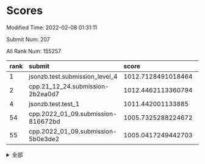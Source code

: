 # Scores

Modified Time: 2022-02-08 01:31:11

Submit Num: 207

All Rank Num: 155257

| rank |               submit               |       score        |       sigma        | pk_num |
| :--- | :--------------------------------- | :----------------- | :----------------- | :----- |
| 1    | jsonzb.test.submission_level_4     | 1012.7128491018464 | 0.7841713453542472 | 2994   |
| 2    | cpp.21_12_24.submission-2b2ea0d7   | 1012.4462113360794 | 0.806631760935911  | 3004   |
| 4    | jsonzb.test.test_1                 | 1011.442001133885  | 0.7758823809356076 | 3002   |
| 54   | cpp.2022_01_09.submission-816672bd | 1005.7325288224672 | 0.7175005320774863 | 3001   |
| 55   | cpp.2022_01_09.submission-5b0e3de2 | 1005.0417249442703 | 0.7109695473747594 | 2998   |


<details>
<summary>全部</summary>

| rank |                 submit                 |       score        |       sigma        | pk_num |
| :--- | :------------------------------------- | :----------------- | :----------------- | :----- |
| 1    | jsonzb.test.submission_level_4         | 1012.7128491018464 | 0.7841713453542472 | 2994   |
| 2    | cpp.21_12_24.submission-2b2ea0d7       | 1012.4462113360794 | 0.806631760935911  | 3004   |
| 3    | gobigger.level_3.submission_level_3_18 | 1012.4059528605452 | 0.7919110891924108 | 3005   |
| 4    | jsonzb.test.test_1                     | 1011.442001133885  | 0.7758823809356076 | 3002   |
| 5    | gobigger.level_3.submission_level_3_23 | 1011.4264932942243 | 0.7780514586925766 | 3001   |
| 6    | gobigger.level_3.submission_level_3_6  | 1011.3177794109761 | 0.755364467617753  | 3002   |
| 7    | gobigger.level_3.submission_level_3_8  | 1011.2772786278849 | 0.7623342446310488 | 3001   |
| 8    | gobigger.level_3.submission_level_3_30 | 1010.7046382928121 | 0.7881948771184349 | 3004   |
| 9    | gobigger.level_3.submission_level_3_29 | 1010.4533616723403 | 0.7835254911046862 | 2999   |
| 10   | gobigger.level_3.submission_level_3_49 | 1010.4205598766839 | 0.7551406183000454 | 3002   |
| 11   | gobigger.level_3.submission_level_3_2  | 1010.4054391867858 | 0.790007242987293  | 2997   |
| 12   | gobigger.level_3.submission_level_3_40 | 1010.2985757356864 | 0.7465804332216963 | 3003   |
| 13   | gobigger.level_3.submission_level_3_26 | 1010.2955778723345 | 0.7681336091730953 | 2993   |
| 14   | gobigger.level_3.submission_level_3_39 | 1010.2639987501451 | 0.7822364174294734 | 3002   |
| 15   | gobigger.level_3.submission_level_3_3  | 1010.2263695442631 | 0.7829369164238712 | 3001   |
| 16   | gobigger.level_3.submission_level_3_35 | 1010.205323998599  | 0.764110138513515  | 3001   |
| 17   | gobigger.level_3.submission_level_3_33 | 1010.1795278540562 | 0.7789789756111356 | 3005   |
| 18   | gobigger.level_3.submission_level_3_48 | 1010.156926419208  | 0.7405529480715531 | 3002   |
| 19   | gobigger.level_3.submission_level_3_20 | 1010.1526552838283 | 0.7636963554241929 | 2997   |
| 20   | gobigger.level_3.submission_level_3_1  | 1010.1221268625881 | 0.7875125918424328 | 3000   |
| 21   | gobigger.level_3.submission_level_3_38 | 1010.1179737000349 | 0.7654611623592135 | 2999   |
| 22   | gobigger.level_3.submission_level_3_16 | 1010.10032170896   | 0.7549131126553136 | 3002   |
| 23   | gobigger.level_3.submission_level_3_37 | 1010.089270643481  | 0.7589038647343276 | 2999   |
| 24   | gobigger.level_3.submission_level_3_19 | 1010.0767046761222 | 0.7481172227302081 | 2996   |
| 25   | gobigger.level_3.submission_level_3_24 | 1010.0189847710559 | 0.7585842727927452 | 3000   |
| 26   | gobigger.level_3.submission_level_3_4  | 1009.8513899978448 | 0.7467679480841113 | 3000   |
| 27   | gobigger.level_3.submission_level_3_41 | 1009.8001459612415 | 0.7417991602047412 | 3001   |
| 28   | gobigger.level_3.submission_level_3_0  | 1009.7809689862037 | 0.7454620035105117 | 3001   |
| 29   | gobigger.level_3.submission_level_3_10 | 1009.6873798239802 | 0.7349844674633247 | 3001   |
| 30   | gobigger.level_3.submission_level_3_22 | 1009.6866681760155 | 0.7873084913246532 | 2999   |
| 31   | gobigger.level_3.submission_level_3_32 | 1009.648221878881  | 0.7444342523417703 | 3003   |
| 32   | gobigger.level_3.submission_level_3_43 | 1009.626022015492  | 0.7473679780198124 | 3000   |
| 33   | gobigger.level_3.submission_level_3_42 | 1009.624239811173  | 0.7357246628051576 | 2998   |
| 34   | gobigger.level_3.submission_level_3_31 | 1009.6167582560075 | 0.7732939401845906 | 3003   |
| 35   | gobigger.level_3.submission_level_3_12 | 1009.5922482179029 | 0.7796050320635457 | 3006   |
| 36   | gobigger.level_3.submission_level_3_11 | 1009.5463393606559 | 0.7546976558087923 | 3001   |
| 37   | gobigger.level_3.submission_level_3_14 | 1009.5162565669435 | 0.7394982109514107 | 3000   |
| 38   | gobigger.level_3.submission_level_3_27 | 1009.368440541302  | 0.756215925999836  | 3003   |
| 39   | gobigger.level_3.submission_level_3_28 | 1009.3525220430411 | 0.7397029947835455 | 2995   |
| 40   | gobigger.level_3.submission_level_3_5  | 1009.3215045297328 | 0.7504292687193945 | 3002   |
| 41   | gobigger.level_3.submission_level_3_34 | 1009.2695720787626 | 0.7311989036098631 | 2998   |
| 42   | gobigger.level_3.submission_level_3_46 | 1009.1170404661617 | 0.7498051168604372 | 2999   |
| 43   | gobigger.level_3.submission_level_3_44 | 1009.0848668274618 | 0.7637184102717295 | 3004   |
| 44   | gobigger.level_3.submission_level_3_17 | 1009.074543672703  | 0.7306128269279413 | 2999   |
| 45   | gobigger.level_3.submission_level_3_9  | 1009.0555289787743 | 0.7416524702896714 | 2995   |
| 46   | gobigger.level_3.submission_level_3_25 | 1009.0408045040152 | 0.7696216707140013 | 3001   |
| 47   | gobigger.level_3.submission_level_3_45 | 1008.6839259864229 | 0.755240423033373  | 3000   |
| 48   | gobigger.level_3.submission_level_3_13 | 1008.6235644675174 | 0.7419402658988125 | 3001   |
| 49   | gobigger.level_3.submission_level_3_21 | 1008.6048529735572 | 0.746414398231951  | 2998   |
| 50   | gobigger.level_3.submission_level_3_15 | 1008.553326567924  | 0.7665896591632959 | 2998   |
| 51   | gobigger.level_3.submission_level_3_36 | 1008.3010064990262 | 0.7443190624500345 | 2995   |
| 52   | gobigger.level_3.submission_level_3_47 | 1008.2385021344891 | 0.7345116074709328 | 2996   |
| 53   | gobigger.level_3.submission_level_3_7  | 1008.1805699113638 | 0.7526069354863407 | 3000   |
| 54   | cpp.2022_01_09.submission-816672bd     | 1005.7325288224672 | 0.7175005320774863 | 3001   |
| 55   | cpp.2022_01_09.submission-5b0e3de2     | 1005.0417249442703 | 0.7109695473747594 | 2998   |
| 56   | gobigger.level_1.submission_level_1_29 | 1005.0404411706139 | 0.7199336015074996 | 2999   |
| 57   | gobigger.level_1.submission_level_1_25 | 1004.5395467355753 | 0.7233177825664894 | 3001   |
| 58   | gobigger.level_1.submission_level_1_12 | 1004.3762819037148 | 0.7243554483187729 | 3003   |
| 59   | gobigger.level_1.submission_level_1_30 | 1004.3185870218937 | 0.7159312695060058 | 2994   |
| 60   | gobigger.level_1.submission_level_1_28 | 1004.2253202167852 | 0.712174286437454  | 2996   |
| 61   | gobigger.level_1.submission_level_1_9  | 1004.2047898575202 | 0.7211251965014812 | 3002   |
| 62   | gobigger.level_1.submission_level_1_19 | 1004.1993219004568 | 0.7227148164553098 | 3002   |
| 63   | gobigger.level_1.submission_level_1_6  | 1004.1655171987885 | 0.7227514123089653 | 2997   |
| 64   | gobigger.level_1.submission_level_1_15 | 1004.1424958077649 | 0.7188187093101868 | 2997   |
| 65   | gobigger.level_1.submission_level_1_2  | 1004.113726073996  | 0.7200741561001396 | 3000   |
| 66   | gobigger.level_1.submission_level_1_37 | 1004.0547850301339 | 0.7215794440785578 | 3000   |
| 67   | gobigger.level_1.submission_level_1_34 | 1004.0278834686486 | 0.7112673726215387 | 3004   |
| 68   | gobigger.level_1.submission_level_1_7  | 1004.0205712798156 | 0.7283335608723167 | 3004   |
| 69   | gobigger.level_1.submission_level_1_1  | 1003.8728317751305 | 0.7115921098870365 | 3002   |
| 70   | gobigger.level_1.submission_level_1_46 | 1003.7407584925479 | 0.7281391858338934 | 3002   |
| 71   | gobigger.level_1.submission_level_1_21 | 1003.6101300236485 | 0.7144882061095145 | 3002   |
| 72   | gobigger.level_1.submission_level_1_11 | 1003.6054432614941 | 0.7033014489735817 | 3000   |
| 73   | gobigger.level_1.submission_level_1_42 | 1003.3744229551697 | 0.7201982986694957 | 3003   |
| 74   | gobigger.level_1.submission_level_1_39 | 1003.3644084799946 | 0.711759207293367  | 3003   |
| 75   | gobigger.level_1.submission_level_1_3  | 1003.3488210250306 | 0.7065151966214624 | 3004   |
| 76   | gobigger.level_1.submission_level_1_20 | 1003.3237485107045 | 0.7043913185421694 | 3003   |
| 77   | gobigger.level_1.submission_level_1_26 | 1003.3159766340826 | 0.7068221707624337 | 2997   |
| 78   | gobigger.level_1.submission_level_1_17 | 1003.2843113010653 | 0.7233020551271214 | 3001   |
| 79   | gobigger.level_1.submission_level_1_24 | 1003.2346249188477 | 0.7154620432117788 | 2998   |
| 80   | gobigger.level_1.submission_level_1_49 | 1003.1938286118515 | 0.7190127565862138 | 2997   |
| 81   | gobigger.level_1.submission_level_1_31 | 1003.1908446516603 | 0.712930926075053  | 3001   |
| 82   | gobigger.level_1.submission_level_1_35 | 1003.1665811339005 | 0.7135716581831787 | 2999   |
| 83   | gobigger.level_1.submission_level_1_14 | 1003.135916941041  | 0.7080318902078311 | 3002   |
| 84   | gobigger.level_1.submission_level_1_47 | 1003.1309864167723 | 0.7025570179022749 | 2998   |
| 85   | gobigger.level_1.submission_level_1_48 | 1003.1046860564721 | 0.7153784666150308 | 2996   |
| 86   | gobigger.level_1.submission_level_1_8  | 1003.0792514747604 | 0.7176933623599768 | 3000   |
| 87   | gobigger.level_1.submission_level_1_23 | 1003.0626803162413 | 0.7077094844964208 | 3002   |
| 88   | gobigger.level_1.submission_level_1_40 | 1003.0333566752233 | 0.7119112568955482 | 3003   |
| 89   | gobigger.level_1.submission_level_1_33 | 1002.9546226215214 | 0.7193602696270038 | 3006   |
| 90   | gobigger.level_1.submission_level_1_41 | 1002.9315905305181 | 0.6951824664345306 | 3002   |
| 91   | gobigger.level_1.submission_level_1_13 | 1002.8305780560381 | 0.7094562428011032 | 2999   |
| 92   | gobigger.level_1.submission_level_1_4  | 1002.8234888059797 | 0.7198190558019533 | 3002   |
| 93   | gobigger.level_1.submission_level_1_44 | 1002.7919341728183 | 0.7099578956298686 | 2999   |
| 94   | gobigger.level_1.submission_level_1_22 | 1002.6296895280476 | 0.7150943479306935 | 2995   |
| 95   | gobigger.level_1.submission_level_1_27 | 1002.5345085941576 | 0.7086369820025791 | 3002   |
| 96   | gobigger.level_1.submission_level_1_32 | 1002.4992984442209 | 0.7184526595322749 | 3002   |
| 97   | gobigger.level_1.submission_level_1_5  | 1002.4890078186642 | 0.7186297657362894 | 2997   |
| 98   | gobigger.level_1.submission_level_1_45 | 1002.4185473833871 | 0.7240342907350098 | 3004   |
| 99   | gobigger.level_1.submission_level_1_43 | 1002.4125711699277 | 0.7286395168982077 | 2998   |
| 100  | gobigger.level_1.submission_level_1_18 | 1002.332335819916  | 0.71042347937671   | 2997   |
| 101  | gobigger.level_1.submission_level_1_16 | 1002.2279652406935 | 0.7205341532992937 | 3000   |
| 102  | gobigger.level_1.submission_level_1_38 | 1002.1819705388367 | 0.7183518909212835 | 2998   |
| 103  | gobigger.level_1.submission_level_1_10 | 1002.175897335708  | 0.7133918938535154 | 3004   |
| 104  | gobigger.level_1.submission_level_1_0  | 1001.9919844455429 | 0.711160299123364  | 3003   |
| 105  | gobigger.level_1.submission_level_1_36 | 1001.5061823091567 | 0.7173839147065316 | 3000   |
| 106  | gobigger.random.submission_random_24   | 997.6095989445596  | 0.7031691728916334 | 3000   |
| 107  | gobigger.random.submission_random_1    | 997.4535176043155  | 0.7160132344133889 | 2999   |
| 108  | gobigger.random.submission_random_40   | 997.2448477085796  | 0.7097082879617583 | 3004   |
| 109  | gobigger.random.submission_random_45   | 997.1922876335235  | 0.7129912633971472 | 3001   |
| 110  | gobigger.random.submission_random_8    | 996.7280553619545  | 0.7132355217249474 | 2999   |
| 111  | gobigger.random.submission_random_41   | 996.6622605635861  | 0.7049782536011803 | 3001   |
| 112  | gobigger.random.submission_random_26   | 996.5939301422109  | 0.7009101688554971 | 3003   |
| 113  | gobigger.random.submission_random_48   | 996.5188046975778  | 0.7115722114733987 | 3002   |
| 114  | gobigger.random.submission_random_47   | 996.4181081609105  | 0.7239322352185106 | 2995   |
| 115  | gobigger.random.submission_random_43   | 996.389207968311   | 0.7124463753669082 | 3001   |
| 116  | gobigger.random.submission_random_21   | 996.3818828391097  | 0.7165670461056166 | 3002   |
| 117  | gobigger.random.submission_random_23   | 996.3713946682138  | 0.7096337276189518 | 2998   |
| 118  | gobigger.random.submission_random_34   | 996.3381445683774  | 0.703582482177759  | 3001   |
| 119  | gobigger.random.submission_random_25   | 996.324865841687   | 0.7305564774483706 | 2995   |
| 120  | gobigger.random.submission_random_22   | 996.2913863164508  | 0.7019299878584571 | 2996   |
| 121  | gobigger.random.submission_random_2    | 996.2751992408982  | 0.7023411261251045 | 3003   |
| 122  | gobigger.random.submission_random_32   | 996.2713982132647  | 0.7196895382441115 | 3003   |
| 123  | gobigger.random.submission_random_12   | 996.1797865205294  | 0.7009439965413202 | 3002   |
| 124  | gobigger.random.submission_random_5    | 996.1763441256613  | 0.7051622983670126 | 3001   |
| 125  | gobigger.random.submission_random_6    | 996.1455085703127  | 0.7107458159730916 | 3005   |
| 126  | gobigger.random.submission_random_13   | 996.096761273197   | 0.7015569244750925 | 2999   |
| 127  | gobigger.random.submission_random_16   | 996.0868830660986  | 0.706559973735125  | 3002   |
| 128  | gobigger.random.submission_random_30   | 996.0205320909719  | 0.7069295174478366 | 3000   |
| 129  | gobigger.random.submission_random_28   | 995.957648060578   | 0.7055971533384877 | 2999   |
| 130  | gobigger.random.submission_random_3    | 995.9139710205968  | 0.713573040698689  | 3004   |
| 131  | gobigger.random.submission_random_44   | 995.8751567735677  | 0.7129651206113805 | 3006   |
| 132  | gobigger.random.submission_random_19   | 995.8748406266294  | 0.711026268971135  | 2999   |
| 133  | gobigger.random.submission_random_39   | 995.8069903544331  | 0.7247311252324538 | 3005   |
| 134  | gobigger.random.submission_random_38   | 995.8058392403657  | 0.706913504096606  | 3003   |
| 135  | gobigger.random.submission_random_35   | 995.7824887648607  | 0.7154495165112027 | 3003   |
| 136  | gobigger.random.submission_random_15   | 995.7739535477025  | 0.7068878662442469 | 2998   |
| 137  | gobigger.random.submission_random_33   | 995.7020108242708  | 0.7323583265486969 | 2995   |
| 138  | gobigger.random.submission_random_29   | 995.6399676746242  | 0.7122444797123946 | 2998   |
| 139  | gobigger.random.submission_random_17   | 995.6217040820397  | 0.7139700819690415 | 2997   |
| 140  | gobigger.random.submission_random_42   | 995.4919989720228  | 0.7172528596117025 | 3001   |
| 141  | gobigger.random.submission_random_18   | 995.4077289888313  | 0.7111411148216701 | 2995   |
| 142  | gobigger.random.submission_random_9    | 995.3832927898319  | 0.7163432021447604 | 2994   |
| 143  | gobigger.random.submission_random_36   | 995.368492211533   | 0.7017467133026034 | 3005   |
| 144  | gobigger.random.submission_random_0    | 995.2835378362086  | 0.714165627211881  | 3000   |
| 145  | gobigger.random.submission_random_37   | 995.2015026576645  | 0.7055992061133822 | 3003   |
| 146  | gobigger.random.submission_random_46   | 995.1051751030715  | 0.7108418211901941 | 3002   |
| 147  | gobigger.random.submission_random_49   | 995.0914919847999  | 0.7172569555553486 | 2994   |
| 148  | gobigger.random.submission_random_10   | 995.088171924981   | 0.7056660904130154 | 3002   |
| 149  | gobigger.random.submission_random_20   | 995.0497683665444  | 0.7090748145559149 | 3001   |
| 150  | gobigger.random.submission_random_27   | 995.0070848062263  | 0.7179914395435316 | 3002   |
| 151  | gobigger.random.submission_random_4    | 994.9040089762946  | 0.7160169395525887 | 2997   |
| 152  | gobigger.random.submission_random_31   | 994.7916411465159  | 0.7032295926534659 | 3002   |
| 153  | gobigger.level_2.submission_level_2_31 | 994.4112310875369  | 0.7148316367342089 | 3001   |
| 154  | gobigger.random.submission_random_7    | 994.3785656366159  | 0.7226249968516748 | 3001   |
| 155  | gobigger.random.submission_random_14   | 994.3720055683895  | 0.6980767990323038 | 2996   |
| 156  | gobigger.random.submission_random_11   | 994.3625350861921  | 0.724025371134654  | 3006   |
| 157  | gobigger.level_2.submission_level_2_10 | 994.0146209062677  | 0.7298566056949288 | 3001   |
| 158  | gobigger.level_2.submission_level_2_30 | 993.9572184354114  | 0.7363501133219676 | 3001   |
| 159  | gobigger.level_2.submission_level_2_1  | 993.9490282741909  | 0.7313645166244636 | 2995   |
| 160  | gobigger.level_2.submission_level_2_5  | 993.6022500663098  | 0.7358556067546523 | 2998   |
| 161  | gobigger.level_2.submission_level_2_7  | 993.5662330506223  | 0.7303219822574296 | 3005   |
| 162  | gobigger.level_2.submission_level_2_33 | 993.5244386862229  | 0.7496251624081325 | 2998   |
| 163  | gobigger.level_2.submission_level_2_22 | 993.3984918088124  | 0.7345032166734834 | 2999   |
| 164  | gobigger.level_2.submission_level_2_12 | 993.3142030929627  | 0.7535053213416277 | 3001   |
| 165  | gobigger.level_2.submission_level_2_26 | 993.2756726557928  | 0.7340532845938091 | 3004   |
| 166  | gobigger.level_2.submission_level_2_23 | 993.074526931415   | 0.7394054870277577 | 3001   |
| 167  | gobigger.level_2.submission_level_2_11 | 992.8959177826787  | 0.7447232178200929 | 2999   |
| 168  | gobigger.level_2.submission_level_2_18 | 992.8873497760421  | 0.7480120088174836 | 3006   |
| 169  | gobigger.level_2.submission_level_2_39 | 992.81445712031    | 0.7360329449959558 | 2999   |
| 170  | gobigger.level_2.submission_level_2_6  | 992.8010940968984  | 0.7400182635454956 | 2999   |
| 171  | gobigger.level_2.submission_level_2_44 | 992.7868335713708  | 0.7185173186799271 | 3000   |
| 172  | gobigger.level_2.submission_level_2_29 | 992.7080125537459  | 0.7566130608116126 | 2998   |
| 173  | gobigger.level_2.submission_level_2_38 | 992.6176406458197  | 0.7348989391817282 | 2999   |
| 174  | gobigger.level_2.submission_level_2_32 | 992.6163145457678  | 0.7434017028453426 | 2994   |
| 175  | gobigger.level_2.submission_level_2_24 | 992.5794870865298  | 0.7399825032593272 | 2995   |
| 176  | gobigger.level_2.submission_level_2_14 | 992.4799084384522  | 0.7499541763164445 | 3004   |
| 177  | gobigger.level_2.submission_level_2_3  | 992.41997389403    | 0.742950902883058  | 3000   |
| 178  | gobigger.level_2.submission_level_2_47 | 992.3704132255813  | 0.7652456279055424 | 2994   |
| 179  | gobigger.level_2.submission_level_2_19 | 992.1819027399251  | 0.7310911645406427 | 3003   |
| 180  | gobigger.level_2.submission_level_2_17 | 992.1749140876533  | 0.7515723433807926 | 2999   |
| 181  | gobigger.level_2.submission_level_2_45 | 992.1512942282812  | 0.7315879752644908 | 2997   |
| 182  | gobigger.level_2.submission_level_2_25 | 992.1506808512491  | 0.7473030873731946 | 3001   |
| 183  | gobigger.level_2.submission_level_2_8  | 992.0701449048654  | 0.7246876820590362 | 3003   |
| 184  | gobigger.level_2.submission_level_2_21 | 992.0170209212387  | 0.7241468106303413 | 3002   |
| 185  | gobigger.level_2.submission_level_2_43 | 992.0078162640646  | 0.7548429248985886 | 3000   |
| 186  | gobigger.level_2.submission_level_2_9  | 991.9869838884933  | 0.7473998618561489 | 3001   |
| 187  | gobigger.level_2.submission_level_2_16 | 991.8993909085151  | 0.7462227049764745 | 2994   |
| 188  | gobigger.level_2.submission_level_2_41 | 991.8985773245823  | 0.7564488222314916 | 2991   |
| 189  | gobigger.level_2.submission_level_2_49 | 991.8174186989712  | 0.7366582068390622 | 3002   |
| 190  | gobigger.level_2.submission_level_2_0  | 991.8064037577187  | 0.7514530378559746 | 2999   |
| 191  | gobigger.level_2.submission_level_2_46 | 991.7964541607628  | 0.7420037673191732 | 3002   |
| 192  | gobigger.level_2.submission_level_2_4  | 991.7900823273902  | 0.7491782420045947 | 2999   |
| 193  | gobigger.level_2.submission_level_2_37 | 991.6465489593757  | 0.7568823174357264 | 3001   |
| 194  | gobigger.level_2.submission_level_2_40 | 991.6135256598227  | 0.7550985365296794 | 2994   |
| 195  | gobigger.level_2.submission_level_2_28 | 991.5580077049788  | 0.740993632541948  | 2998   |
| 196  | gobigger.level_2.submission_level_2_42 | 991.4158591450511  | 0.7395036485651241 | 2997   |
| 197  | gobigger.level_2.submission_level_2_27 | 991.3404562056553  | 0.7407208173669296 | 3005   |
| 198  | gobigger.level_2.submission_level_2_2  | 991.3121350976503  | 0.7537759594260746 | 3003   |
| 199  | gobigger.level_2.submission_level_2_13 | 991.2950748138967  | 0.7658531628251556 | 3002   |
| 200  | gobigger.level_2.submission_level_2_48 | 991.265847443217   | 0.735641148881035  | 2999   |
| 201  | gobigger.level_2.submission_level_2_35 | 991.2354659490063  | 0.7492839950109921 | 3002   |
| 202  | gobigger.level_2.submission_level_2_34 | 990.8444160660981  | 0.7603575506261837 | 2997   |
| 203  | gobigger.level_2.submission_level_2_15 | 990.1543819099551  | 0.7812802780744633 | 3004   |
| 204  | gobigger.level_2.submission_level_2_20 | 990.0130739546522  | 0.8031347306788951 | 2998   |
| 205  | gobigger.level_2.submission_level_2_36 | 989.8154980779191  | 0.7652063180117505 | 3000   |
| 206  | gobigger.none.submission_none_0        | 976.01991160819    | 1.4559114554533261 | 2997   |
| 207  | gobigger.none.submission_none_1        | 973.6175907933011  | 1.8171378697632727 | 3003   |

</details>